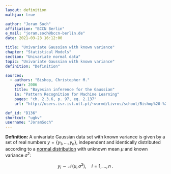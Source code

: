 ```yaml
---
layout: definition
mathjax: true

author: "Joram Soch"
affiliation: "BCCN Berlin"
e_mail: "joram.soch@bccn-berlin.de"
date: 2021-03-23 16:12:00

title: "Univariate Gaussian with known variance"
chapter: "Statistical Models"
section: "Univariate normal data"
topic: "Univariate Gaussian with known variance"
definition: "Definition"

sources:
  - authors: "Bishop, Christopher M."
    year: 2006
    title: "Bayesian inference for the Gaussian"
    in: "Pattern Recognition for Machine Learning"
    pages: "ch. 2.3.6, p. 97, eq. 2.137"
    url: "http://users.isr.ist.utl.pt/~wurmd/Livros/school/Bishop%20-%20Pattern%20Recognition%20And%20Machine%20Learning%20-%20Springer%20%202006.pdf"

def_id: "D136"
shortcut: "ugkv"
username: "JoramSoch"
---
```



**Definition:** A univariate Gaussian data set with known variance is given by a set of real numbers $y = \left\lbrace y_1, \ldots, y_n \right\rbrace$, independent and identically distributed according to a [normal distribution](/D/norm) with unknown mean $\mu$ and known variance $\sigma^2$:

$$ \label{eq:ug}
y_i \sim \mathcal{N}(\mu, \sigma^2), \quad i = 1, \ldots, n \; .
$$